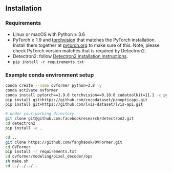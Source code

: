 ## Installation

### Requirements
- Linux or macOS with Python ≥ 3.6
- PyTorch ≥ 1.9 and [torchvision](https://github.com/pytorch/vision/) that matches the PyTorch installation.
  Install them together at [pytorch.org](https://pytorch.org) to make sure of this. Note, please check
  PyTorch version matches that is required by Detectron2.
- Detectron2: follow [Detectron2 installation instructions](https://detectron2.readthedocs.io/tutorials/install.html).
- `pip install -r requirements.txt`

### Example conda environment setup
```bash
conda create --name ovformer python=3.8 -y
conda activate ovformer
conda install pytorch==1.9.0 torchvision==0.10.0 cudatoolkit=11.1 -c pytorch -c nvidia
pip install git+https://github.com/cocodataset/panopticapi.git
pip install git+https://github.com/lvis-dataset/lvis-api.git

# under your working directory
git clone git@github.com:facebookresearch/detectron2.git
cd detectron2
pip install -e .

cd ..
git clone https://github.com/fanghaook/OVFormer.git
cd OVFormer
pip install -r requirements.txt
cd ovformer/modeling/pixel_decoder/ops
sh make.sh
cd ../../../..
```
